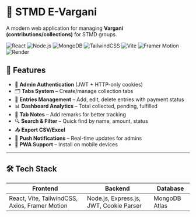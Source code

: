 # 📌 STMD E-Vargani

A modern web application for managing **Vargani (contributions/collections)** for STMD groups.

![React](https://img.shields.io/badge/React-61DAFB?logo=react&logoColor=white)
![Node.js](https://img.shields.io/badge/Node.js-339933?logo=node.js&logoColor=white)
![MongoDB](https://img.shields.io/badge/MongoDB-47A248?logo=mongodb&logoColor=white)
![TailwindCSS](https://img.shields.io/badge/Tailwind%20CSS-06B6D4?logo=tailwind-css&logoColor=white)
![Vite](https://img.shields.io/badge/Vite-646CFF?logo=vite&logoColor=white)
![Framer Motion](https://img.shields.io/badge/Framer%20Motion-0055FF?logo=framer&logoColor=white)
![Render](https://img.shields.io/badge/Render-FF4F00?logo=render&logoColor=white)

## 🚀 Features
- 🔑 **Admin Authentication** (JWT + HTTP-only cookies)
- 🗂️ **Tabs System** – Create/manage collection tabs
- 💸 **Entries Management** – Add, edit, delete entries with payment status
- 📊 **Dashboard Analytics** – Total collected, pending, fulfilled
- 📝 **Tab Notes** – Add remarks for better tracking
- 🔍 **Search & Filter** – Quick find by name, amount, status
- 📤 **Export CSV/Excel**
- 🔔 **Push Notifications** – Real-time updates for admins
- 📱 **PWA Support** – Install on mobile devices

---

## 🛠️ Tech Stack
| Frontend | Backend | Database |
|----------|---------|---------|
| React, Vite, TailwindCSS, Axios, Framer Motion | Node.js, Express.js, JWT, Cookie Parser | MongoDB Atlas |

